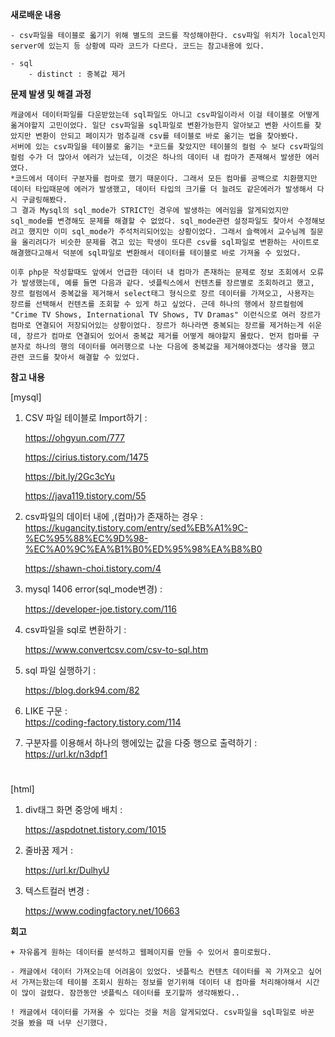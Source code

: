 **새로배운 내용**
    
    - csv파일을 테이블로 옯기기 위해 별도의 코드를 작성해야한다. csv파일 위치가 local인지 server에 있는지 등 상황에 따라 코드가 다르다. 코드는 참고내용에 있다.
 
    - sql
        - distinct : 중복값 제거

**문제 발생 및 해결 과정**

    캐글에서 데이터파일를 다운받았는데 sql파일도 아니고 csv파일이라서 이걸 테이블로 어떻게 옮겨야할지 고민이었다. 일단 csv파일을 sql파일로 변환가능한지 알아보고 변환 사이트를 찾았지만 변환이 안되고 페이지가 멈추길래 csv를 테이블로 바로 옮기는 법을 찾아봤다. 
    서버에 있는 csv파일을 테이블로 옮기는 *코드를 찾았지만 테이블의 컬럼 수 보다 csv파일의 컬럼 수가 더 많아서 에러가 났는데, 이것은 하나의 데이터 내 컴마가 존재해서 발생한 에러였다. 
    *코드에서 데이터 구분자를 컴마로 했기 때문이다. 그래서 모든 컴마를 공백으로 치환했지만 데이터 타입때문에 에러가 발생했고, 데이터 타입의 크기를 더 늘려도 같은에러가 발생해서 다시 구글링해봤다. 
    그 결과 Mysql의 sql_mode가 STRICT인 경우에 발생하는 에러임을 알게되었지만 sql_mode를 변경해도 문제를 해결할 수 없었다. sql_mode관련 설정파일도 찾아서 수정해보려고 했지만 이미 sql_mode가 주석처리되어있는 상황이었다. 그래서 슬랙에서 교수님께 질문을 올리려다가 비슷한 문제를 겪고 있는 학생이 또다른 csv를 sql파일로 변환하는 사이트로 해결했다고해서 덕분에 sql파일로 변환해서 데이터를 테이블로 바로 가져올 수 있었다. 
    
    이후 php문 작성할때도 앞에서 언급한 데이터 내 컴마가 존재하는 문제로 정보 조회에서 오류가 발생했는데, 예를 들면 다음과 같다. 넷플릭스에서 컨텐츠를 장르별로 조회하려고 했고, 장르 컬럼에서 중복값을 제거해서 select태그 형식으로 장르 데이터를 가져오고, 사용자는 장르를 선택해서 컨텐츠를 조회할 수 있게 하고 싶었다. 근데 하나의 행에서 장르컬럼에 "Crime TV Shows, International TV Shows, TV Dramas" 이런식으로 여러 장르가 컴마로 연결되어 저장되어있는 상황이었다. 장르가 하나라면 중복되는 장르를 제거하는게 쉬운데, 장르가 컴마로 연결되어 있어서 중복값 제거를 어떻게 해야할지 몰랐다. 먼저 컴마를 구분자로 하나의 행의 데이터를 여러행으로 나눈 다음에 중복값을 제거해야겠다는 생각을 했고 관련 코드를 찾아서 해결할 수 있었다.

**참고 내용** 

[mysql]

1. CSV 파일 테이블로 Import하기 : 

    <https://ohgyun.com/777>

    <https://cirius.tistory.com/1475>

    <https://bit.ly/2Gc3cYu>

    <https://java119.tistory.com/55>

2. csv파일의 데이터 내에 ,(컴마)가 존재하는 경우 :  
    <https://kugancity.tistory.com/entry/sed%EB%A1%9C-%EC%95%88%EC%9D%98-%EC%A0%9C%EA%B1%B0%ED%95%98%EA%B8%B0>

    <https://shawn-choi.tistory.com/4>

3. mysql 1406 error(sql_mode변경)  :

    <https://developer-joe.tistory.com/116>

4. csv파일을 sql로 변환하기 : 

    <https://www.convertcsv.com/csv-to-sql.htm>

5. sql 파일 실행하기 : 

    <https://blog.dork94.com/82>

 5. LIKE 구문 :  
    <https://coding-factory.tistory.com/114>


7. 구분자를 이용해서 하나의 행에있는 값을 다중 행으로 출력하기 : <https://url.kr/n3dpf1>
#

[html]

1. div태그 화면 중앙에 배치 : 

    <https://aspdotnet.tistory.com/1015>

2. 줄바꿈 제거 : 

    <https://url.kr/DulhyU>

3. 텍스트컬러 변경 : 

    <https://www.codingfactory.net/10663>

**회고**

    + 자유롭게 원하는 데이터를 분석하고 웹페이지를 만들 수 있어서 흥미로웠다.

    - 캐글에서 데이터 가져오는데 어려움이 있었다. 넷플릭스 컨텐츠 데이터를 꼭 가져오고 싶어서 가져는왔는데 테이블 조회시 원하는 정보를 얻기위해 데이터 내 컴마를 처리해야해서 시간이 많이 걸렸다. 잠깐동안 넷플릭스 데이터를 포기할까 생각해봤다..

    ! 캐글에서 데이터를 가져올 수 있다는 것을 처음 알게되었다. csv파일을 sql파일로 바꾼 것을 봤을 때 너무 신기했다.
